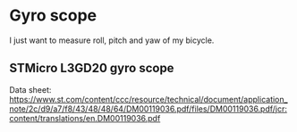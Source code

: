 # Gyro scope

I just want to measure roll, pitch and yaw of my bicycle.

## STMicro L3GD20 gyro scope

Data sheet: https://www.st.com/content/ccc/resource/technical/document/application_note/2c/d9/a7/f8/43/48/48/64/DM00119036.pdf/files/DM00119036.pdf/jcr:content/translations/en.DM00119036.pdf


